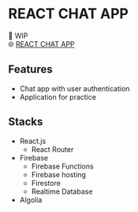 # REACT CHAT APP

🚧 WIP  
🌐 [REACT CHAT APP](https://react-chat-app-4204e.web.app/)

## Features
- Chat app with user authentication
- Application for practice

## Stacks
- React.js
  - React Router
- Firebase
  - Firebase Functions
  - Firebase hosting
  - Firestore
  - Realtime Database
- Algolia

